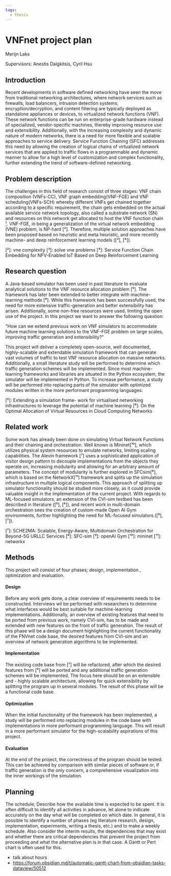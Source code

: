 ```yaml
---
tags:
  - thesis
---
```

# VNFnet project plan
Merijn Laks

Supervisors: Anestis Dalgkitsis, Cyril Hsu

## Introduction
Recent developments in software defined networking have seen the move from traditional networking architectures, where network services such as firewalls, load balancers, intrusion detection systems, encryption/decryption, and content filtering are typically deployed as standalone appliances or devices, to virtualized network functions (VNF). These network functions can be run on enterprise-grade hardware instead of specialized, vendor-specific machines, thereby improving resource use and extensibility. Additionally, with the increasing complexity and dynamic nature of modern networks, there is a need for more flexible and scalable approaches to service delivery. Service Function Chaining (SFC) addresses this need by allowing the creation of logical chains of virtualized network services that are applied to traffic flows in a programmable and dynamic manner to allow for a high level of customization and complex functionality, further extending the trend of software-defined networking.

## Problem description
The challenges in this field of research consist of three stages: VNF chain composition (VNFs-CC), VNF graph embedding(VNF-FGE) and VNF scheduling(VNFs-SCH) whereby different VNFs get chained together according to a specific requirement, the chain gets embedded on the actual available service network topology, also called a substrate network (SN) and resources on this network get allocated to host the VNF function chain [¹].
VNF-FGE, in being a generalization of the virtual network embedding (VNE) problem, is NP-hard [²]. Therefore, multiple solution approaches have been proposed based on heuristic and meta heuristic, and more recently machine- and deep reinforcement learning models ([³], [⁴]).

[¹]: Resource_Allocation_in_NFV_A_Comprehensive_Survey,
[²]: vne complexity
[³]: solve vne problems
[⁴]: Service Function Chain Embedding for NFV-Enabled IoT Based on Deep Reinforcement Learning

## Research question
A Java-based simulator has been used in past literature to evaluate analytical solutions to the VNF resource allocation problem [⁵]. The framework has later been extended to better integrate with machine-learning methods [⁶]. While this framework has been successfully used, the need for more extensive traffic-generation and better extensibility has arisen. Additionally, some non-free resources were used, limiting the open use of the project. In this project we want to answer the following question:

"How can we extend previous work on VNF simulators to accommodate future machine learning solutions to the VNF-FGE problem on large scales, improving traffic generation and extensibility?"

This project will deliver a completely open-source, well documented, highly-scalable and extendable simulation framework that can generate vast volumes of traffic to test VNF resource allocation on massive networks. Additionally, a small literature study will be performed to determine which traffic generation schemes will be implemented. Since most machine-learning frameworks and libraries are situated in the Python ecosystem, the simulator will be implemented in Python. To increase performance, a study will be performed into replacing parts of the simulator with optimized modules written in the more performant programming languages.

[⁵]: Extending a simulation frame- work for virtualised networking infrastructures to leverage the potential of machine learning
[⁶]: On the Optimal Allocation of Virtual Resources in Cloud Computing Networks

## Related work

Some work has already been done on simulating Virtual Network Functions and their chaining and orchestration. Well known is Mininet[¹⁰], which utilizes physical system resources to emulate networks, limiting scaling capabilities. The Alevin framework [⁷] uses a sophisticated application of visitor design pattern to decouple implementations from the objects they operate on, increasing modularity and allowing for an arbitrary amount of parameters. The concept of modularity is further explored in SFCsim[⁸], which is based on the NetworkX[¹¹] framework and splits up the simulation infrastructure in multiple logical components. This approach of splitting up simulator functionality should be studied more closely, as it could provide valuable insight in the implementation of the current project.
With regards to ML-focused simulators, an extension of the CVI-sim testbed has been described in literature ([⁵], [⁸]), and recent work in multi-domain orchestration sees the creation of custom-made Open AI Gym environments, further highlighting the need for ML-focused simulators ([⁹], [⁷]). 

[⁷]: SCHE2MA: Scalable, Energy-Aware, Multidomain Orchestration for Beyond-5G URLLC Services
[⁸]: SFC-sim
[⁹]: openAI Gym
[¹⁰]: mininet
[¹¹]: networkx


## Methods 
This project will consist of four phases; design, implementation , optimization and evaluation.
#### Design
Before any work gets done, a clear overview of requirements needs to be constructed. Interviews wil be performed with researchers to determine what interfaces would be best suitable for machine-learning implementations. Additionally, an overview of existing features that need to be ported from previous work, namely CVI-sim, has to be made and extended with new features on the front of traffic generation. The result of this phase will be a design document highlighting the current functionality of the FNVnet code base, the desired features from CVI-sim and an overview of network generation algorithms to be implemented.

#### Implementation
The existing code base from [⁷] will be refactored, after which the desired features from [⁵] will be ported and any additional traffic generation schemes will be implemented. The focus here should be on an extensible and - highly scalable architecture, allowing for quick extensibility by splitting the program up in several modules. The result of this phase will be a functional code base.

#### Optimization
When the initial functionality of the framework has been implemented, a study will be performed into replacing modules in the code base with implementations in more performant programming language. This will result in a more performant simulator for the high-scalability aspirations of this project.

#### Evaluation
At the end of the project, the correctness of the program should be tested. This can be achieved by comparison with similar pieces of software or, if traffic generation is the only concern, a comprehensive visualization into the inner workings of the simulation.

## Planning
The schedule; Describe how the available time is expected to be spent. It is often difficult to identify all activities in advance, let alone to indicate accurately on the day what will be completed on which date. In general, it is possible to identify a number of phases (eg literature research, design,
implementation, experiments, writing a thesis, etc.) and to make a weekly schedule.
Also consider the interim results, the dependencies that may exist and whether there are critical dependencies that prevent the project from proceeding and what the alternative plan is in that case. A Gantt or Pert chart is often used for this.

- talk about hours
- https://forum.obsidian.md/t/automatic-gantt-chart-from-obsidian-tasks-dataview/50512
